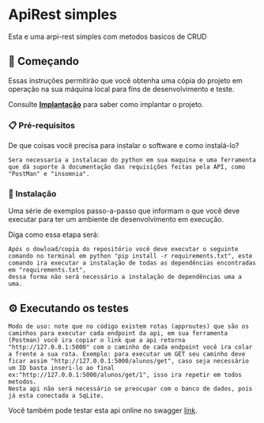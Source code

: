 # ApiRest simples 

Esta e uma arpi-rest simples com metodos basicos de CRUD

## 🚀 Começando

Essas instruções permitirão que você obtenha uma cópia do projeto em operação na sua máquina local para fins de desenvolvimento e teste.

Consulte **[Implantação](#-implanta%C3%A7%C3%A3o)** para saber como implantar o projeto.

### 📋 Pré-requisitos

De que coisas você precisa para instalar o software e como instalá-lo?

```
Sera necessaria a instalacao do python em sua maquina e uma ferramenta que dá suporte à documentação das requisições feitas pela API, como "PostMan" e "insomnia".

```

### 🔧 Instalação

Uma série de exemplos passo-a-passo que informam o que você deve executar para ter um ambiente de desenvolvimento em execução.

Diga como essa etapa será:

```
Após o dowload/copia do repositório você deve executar o seguinte comando no terminal em python "pip install -r requirements.txt", este comando ira executar a instalação de todas as dependências encontradas em "requirements.txt",
dessa forma não será necessário a instalação de dependências uma a uma.
```
## ⚙️ Executando os testes
```
Modo de uso: note que no código existem rotas (approutes) que são os caminhos para executar cada endpoint da api, em sua ferramenta (Postman) você ira copiar o link que a api retorna "http://127.0.0.1:5000" com o caminho de cada endpoint você ira colar a frente a sua rota. Exemplo: para executar um GET seu caminho deve ficar assim "http://127.0.0.1:5000/alunos/get", caso seja necessário um ID basta inseri-lo ao final ex:"http://127.0.0.1:5000/alunos/get/1", isso ira repetir em todos metodos.
Nesta api não será necessário se preocupar com o banco de dados, pois já esta conectada a SqLite.
```

Você também pode testar esta api online no swagger [link](https://app.swaggerhub.com/apis/SGP07ADM1/apiRest/0.1).

